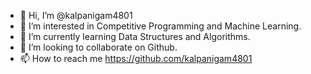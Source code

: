 - 👋 Hi, I’m @kalpanigam4801
- 👀 I’m interested in Competitive Programming and Machine Learning.
- 🌱 I’m currently learning Data Structures and Algorithms.
- 💞️ I’m looking to collaborate on Github.
- 📫 How to reach me https://github.com/kalpanigam4801

<!---
kalpanigam4801/kalpanigam4801 is a ✨ special ✨ repository because its `README.md` (this file) appears on your GitHub profile.
You can click the Preview link to take a look at your changes.
--->

